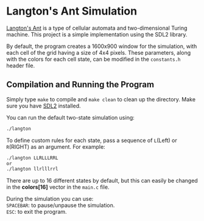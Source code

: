 # Langton's Ant Simulation
[Langton's Ant](https://en.wikipedia.org/wiki/Langton%27s_ant) is a type of cellular automata and two-dimensional Turing machine. This project is a simple implementation using the SDL2 library.

By default, the program creates a 1600x900 window for the simulation, with each cell of the grid having a size of 4x4 pixels. These parameters, along with the colors for each cell state, can be modified in the `constants.h` header file.

## Compilation and Running the Program
Simply type `make` to compile and `make clean` to clean up the directory. Make sure you have [SDL2](https://wiki.libsdl.org/SDL2/Installation) installed.

You can run the default two-state simulation using:
```bash
./langton
```
To define custom rules for each state, pass a sequence of `L`(Left) or `R`(RIGHT) as an argument. For example:
```bash
./langton LLRLLLRRL
or
./langton llrlllrrl
```
There are up to 16 different states by default, but this can easily be changed in the **colors[16]** vector in the `main.c` file.

During the simulation you can use:  
`SPACEBAR`: to pause/unpause the simulation.  
`ESC`: to exit the program.
